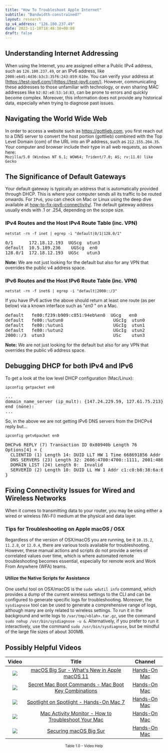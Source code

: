 ```yaml
---
title: "How To Troubleshoot Apple Internet"
subtitle: "Bandwidth-constrained?"
layout: research
ip_v4_address: "126.100.237.49"
date: 2023-11-18T18:48:38+00:00
draft: false
---
```


## Understanding Internet Addressing

When using the Internet, you are assigned either a Public IPv4 address, such as ```126.100.237.49```, or an IPv6 address, like ```2000:e645:4d36:b3c3:35f6:243:859:610e```. You can verify your address at [https://test-ipv6.com/](https://test-ipv6.com/). However, communicating these addresses to those unfamiliar with technology, or even sharing MAC addresses like ```b2:02:e0:53:1d:83```, can be prone to errors and quickly become complex. Moreover, this information does not provide any historical data, especially when trying to diagnose past issues.
## Navigating the World Wide Web
In order to access a website such as https://gottlieb.com, you first reach out to a DNS server to convert the host portion (gottlieb) combined with the Top Level Domain (com) of the URL into an IP address, such as ```212.155.204.35```. Your computer and browser include their type in all web requests, as shown here: <br>```Mozilla/5.0 (Windows NT 6.1; WOW64; Trident/7.0; AS; rv:11.0) like Gecko```
## The Significance of Default Gateways
Your default gateway is typically an address that is automatically provided through DHCP. This is where your computer sends all its traffic to be routed onwards. For ```IPv6```, you can check on Mac or Linux using the deep dive available at [how-to-fix-ipv6-connectivity/](/blog/how-to-fix-ipv6-connectivity/). The default gateway address usually ends with .1 or .254, depending on the scope size.
### IPv4 Routes and the Host IPv4 Route Table (inc. VPN)
```netstat -rn -f inet | egrep -i "default|0/1|128.0/1"```

<pre>
0/1      172.18.12.193  UGScg  utun3
default  10.5.189.236    UGScg  en0
128.0/1  172.18.12.193  UGSc   utun3</pre>

**Note:** We are not just looking for the default but also for any VPN that overrides the public v4 address space.

### IPv6 Routes and the Host IPv6 Route Table (inc. VPN)
```netstat -rn -f inet6 | egrep -i "default|2000::/3"```

If you have IPv6 active the above should return at least one route (as per below) via a known interface such as "_en0_ " on a Mac. 

<pre>
default   fe80:f239:b909:c851:94eb%en0  UGcg   en0
default   fe80::%utun0                   UGcIg  utun0
default   fe80::%utun1                   UGcIg  utun1
default   fe80::%utun2                   UGcIg  utun2
2000::/3  utun3                          USc    utun3</pre>

**Note:** We are not just looking for the default but also for any VPN that overrides the public v6 address space.
<br>

## Debugging DHCP for both IPv4 and IPv6

To get a look at the low level DHCP configuration (Mac/Linux): 

```ipconfig getpacket en0```

<pre>
...
domain_name_server (ip_mult): {147.24.229.59, 127.61.75.213}
end (none):
...</pre>

So, in the above we are not getting IPv6 DNS servers from the DHCPv4 reply but...

```ipconfig getv6packet en0```

<pre>
DHCPv6 REPLY (7) Transaction ID 0x80940b Length 76
Options[4] = {
  CLIENTID (1) Length 14: DUID LLT HW 1 Time 668691856 Addr b2:02:e0:53:1d:83
  DNS_SERVERS (23) Length 32: 2606:4700:4700::1111, 2001:4860:4860::8844
  DOMAIN_LIST (24) Length 0:  Invalid
  SERVERID (2) Length 10: DUID LL HW 1 Addr c1:c0:b8:38:6a:66
}</pre>




## Fixing Connectivity Issues for Wired and Wireless Networks
When it comes to transmitting data to your router, you may be using either a wired or wireless (Wi-Fi) medium at the physical and data layer.
### Tips for Troubleshooting on Apple macOS / OSX
Regardless of the version of OSX/macOS you are running, be it ```10.15.2```, ```11.2.8```, or ```12.0.4```, there are various tools available for troubleshooting. However, these manual actions and scripts do not provide a series of correlated values over time, which is where automated remote troubleshooting becomes essential, especially for remote work and Work From Anywhere (WFA) teams.
#### Utilize the Native Scripts for Assistance
One useful tool on OSX/macOS is the ```sudo wdutil info``` command, which provides a dump of the current wireless settings to the CLI and can be configured to generate specific logs for troubleshooting. Moreover, the ```sysdiagnose``` tool can be used to generate a comprehensive range of logs, although many are only related to wireless settings. To run it in the background and write logs to ```/var/tmp/<blah>.tar.gz```, use the command ```sudo nohup /usr/bin/sysdiagnose -u &```. Alternatively, if you prefer to run it interactively, use the command ```sudo /usr/bin/sysdiagnose```, but be mindful of the large file sizes of about 300MB.
## Possibly Helpful Videos

<link href="/plugins/lity/css/lity.min.css" rel="stylesheet">
<script src="/plugins/lity/js/lity.min.js"></script>
<div class="table1-start"></div>

|Video | Title | Channel |
| :---: | :---: | :---: |
|<a href="https://www.youtube.com/watch?v=JMKi6o9kaZI" data-lity><img src="https://i.ytimg.com/vi/JMKi6o9kaZI/default.jpg" class="img-fluid"></a>|<a href="https://www.youtube.com/watch?v=JMKi6o9kaZI" data-lity>macOS Big Sur - What&#39;s New in Apple macOS 11</a>|<a target="_blank" href="https://www.youtube.com/channel/UCg43DP8MdHVcl4rFK_delBg" >Hands-On Mac</a>|
|<a href="https://www.youtube.com/watch?v=VwNYWAxHCgM" data-lity><img src="https://i.ytimg.com/vi/VwNYWAxHCgM/default.jpg" class="img-fluid"></a>|<a href="https://www.youtube.com/watch?v=VwNYWAxHCgM" data-lity>Secret Mac Boot Commands - Mac Boot Key Combinations</a>|<a target="_blank" href="https://www.youtube.com/channel/UCg43DP8MdHVcl4rFK_delBg" >Hands-On Mac</a>|
|<a href="https://www.youtube.com/watch?v=RslZ4W1EPqk" data-lity><img src="https://i.ytimg.com/vi/RslZ4W1EPqk/default.jpg" class="img-fluid"></a>|<a href="https://www.youtube.com/watch?v=RslZ4W1EPqk" data-lity>Spotlight on Spotlight - Hands-On Mac 7</a>|<a target="_blank" href="https://www.youtube.com/channel/UCg43DP8MdHVcl4rFK_delBg" >Hands-On Mac</a>|
|<a href="https://www.youtube.com/watch?v=TWzWd_DiaJ0" data-lity><img src="https://i.ytimg.com/vi/TWzWd_DiaJ0/default.jpg" class="img-fluid"></a>|<a href="https://www.youtube.com/watch?v=TWzWd_DiaJ0" data-lity>Mac Activity Monitor - How to Troubleshoot Your Mac</a>|<a target="_blank" href="https://www.youtube.com/channel/UCg43DP8MdHVcl4rFK_delBg" >Hands-On Mac</a>|
|<a href="https://www.youtube.com/watch?v=7KdhJimuhNw" data-lity><img src="https://i.ytimg.com/vi/7KdhJimuhNw/default.jpg" class="img-fluid"></a>|<a href="https://www.youtube.com/watch?v=7KdhJimuhNw" data-lity>Securing macOS Big Sur</a>|<a target="_blank" href="https://www.youtube.com/channel/UCg43DP8MdHVcl4rFK_delBg" >Hands-On Mac</a>|

<center><small>Table 1.0 - Video Help</small></center>
 <br>
<div class="table1-end"></div>
<script type="text/javascript">
(function() {
    $('div.table1-start').nextUntil('div.table1-end', 'table').addClass('table thead-dark table-striped table-responsive rounded').attr('id', 't1');
    $('#t1').find('thead').addClass('thead-dark');
})();
</script>
